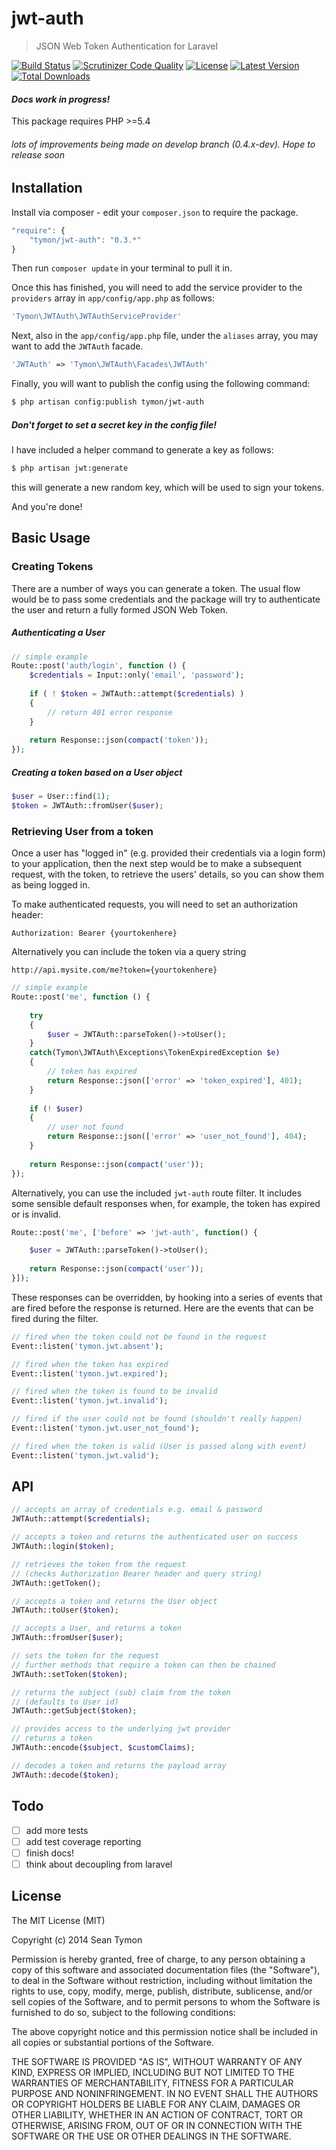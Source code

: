 # jwt-auth

> JSON Web Token Authentication for Laravel

[![Build Status](http://img.shields.io/travis/tymondesigns/jwt-auth/master.svg?style=flat-square)](https://travis-ci.org/tymondesigns/jwt-auth)
[![Scrutinizer Code Quality](http://img.shields.io/scrutinizer/g/tymondesigns/jwt-auth.svg?style=flat-square)](https://scrutinizer-ci.com/g/tymondesigns/jwt-auth/?branch=master)
[![License](http://img.shields.io/badge/license-MIT-brightgreen.svg?style=flat-square)](http://www.opensource.org/licenses/MIT)
[![Latest Version](http://img.shields.io/packagist/v/tymon/jwt-auth.svg?style=flat-square)](https://packagist.org/packages/tymon/jwt-auth)
[![Total Downloads](https://img.shields.io/packagist/dt/tymon/jwt-auth.svg?style=flat-square)](https://packagist.org/packages/tymon/jwt-auth)


#### *Docs work in progress!*

This package requires PHP >=5.4

###### *lots of improvements being made on develop branch (0.4.x-dev). Hope to release soon*

## Installation

Install via composer - edit your `composer.json` to require the package.

```js
"require": {
    "tymon/jwt-auth": "0.3.*"
}
```

Then run `composer update` in your terminal to pull it in.

Once this has finished, you will need to add the service provider to the `providers` array in `app/config/app.php` as follows:

```php
'Tymon\JWTAuth\JWTAuthServiceProvider'
```

Next, also in the `app/config/app.php` file, under the `aliases` array, you may want to add the `JWTAuth` facade.

```php
'JWTAuth' => 'Tymon\JWTAuth\Facades\JWTAuth'
```

Finally, you will want to publish the config using the following command:

```bash
$ php artisan config:publish tymon/jwt-auth
```

##### **Don't forget to set a secret key in the config file!**

I have included a helper command to generate a key as follows:

```bash
$ php artisan jwt:generate
```

this will generate a new random key, which will be used to sign your tokens.

And you're done!

## Basic Usage

### Creating Tokens

There are a number of ways you can generate a token. The usual flow would be to pass some credentials and the package will try to authenticate the user and return a fully formed JSON Web Token.

##### Authenticating a User

```php
// simple example
Route::post('auth/login', function () {
    $credentials = Input::only('email', 'password');
    
    if ( ! $token = JWTAuth::attempt($credentials) )
    {
        // return 401 error response
    }
    
    return Response::json(compact('token'));
});
```

##### Creating a token based on a User object

```php
$user = User::find(1);
$token = JWTAuth::fromUser($user);
```

### Retrieving User from a token

Once a user has "logged in" (e.g. provided their credentials via a login form) to your application, then the next step would be to make a subsequent request, with the token, to retrieve the users' details, so you can show them as being logged in.

To make authenticated requests, you will need to set an authorization header:

`Authorization: Bearer {yourtokenhere}`

Alternatively you can include the token via a query string

`http://api.mysite.com/me?token={yourtokenhere}`

```php
// simple example
Route::post('me', function () {
    
    try
    {
        $user = JWTAuth::parseToken()->toUser();
    }
    catch(Tymon\JWTAuth\Exceptions\TokenExpiredException $e)
    {
        // token has expired
        return Response::json(['error' => 'token_expired'], 401);
    }
    
    if (! $user)
    {
        // user not found
        return Response::json(['error' => 'user_not_found'], 404);
    }
    
    return Response::json(compact('user'));
});

```

Alternatively, you can use the included `jwt-auth` route filter. It includes some sensible default responses when, for example, the token has expired or is invalid.

```php
Route::post('me', ['before' => 'jwt-auth', function() {

    $user = JWTAuth::parseToken()->toUser();
    
    return Response::json(compact('user'));
}]);
```

These responses can be overridden, by hooking into a series of events that are fired before the response is returned. Here are the events that can be fired during the filter.

```php
// fired when the token could not be found in the request
Event::listen('tymon.jwt.absent');

// fired when the token has expired
Event::listen('tymon.jwt.expired');

// fired when the token is found to be invalid
Event::listen('tymon.jwt.invalid');

// fired if the user could not be found (shouldn't really happen)
Event::listen('tymon.jwt.user_not_found');

// fired when the token is valid (User is passed along with event)
Event::listen('tymon.jwt.valid');
```

## API

```php
// accepts an array of credentials e.g. email & password
JWTAuth::attempt($credentials);

// accepts a token and returns the authenticated user on success
JWTAuth::login($token);

// retrieves the token from the request
// (checks Authorization Bearer header and query string)
JWTAuth::getToken();

// accepts a token and returns the User object
JWTAuth::toUser($token);

// accepts a User, and returns a token
JWTAuth::fromUser($user);

// sets the token for the request 
// further methods that require a token can then be chained
JWTAuth::setToken($token);

// returns the subject (sub) claim from the token
// (defaults to User id)
JWTAuth::getSubject($token);

// provides access to the underlying jwt provider
// returns a token
JWTAuth::encode($subject, $customClaims);

// decodes a token and returns the payload array
JWTAuth::decode($token);
```
## Todo

- [ ] add more tests
- [ ] add test coverage reporting
- [ ] finish docs!
- [ ] think about decoupling from laravel

## License

The MIT License (MIT)

Copyright (c) 2014 Sean Tymon

Permission is hereby granted, free of charge, to any person obtaining a copy
of this software and associated documentation files (the "Software"), to deal
in the Software without restriction, including without limitation the rights
to use, copy, modify, merge, publish, distribute, sublicense, and/or sell
copies of the Software, and to permit persons to whom the Software is
furnished to do so, subject to the following conditions:

The above copyright notice and this permission notice shall be included in all
copies or substantial portions of the Software.

THE SOFTWARE IS PROVIDED "AS IS", WITHOUT WARRANTY OF ANY KIND, EXPRESS OR
IMPLIED, INCLUDING BUT NOT LIMITED TO THE WARRANTIES OF MERCHANTABILITY,
FITNESS FOR A PARTICULAR PURPOSE AND NONINFRINGEMENT. IN NO EVENT SHALL THE
AUTHORS OR COPYRIGHT HOLDERS BE LIABLE FOR ANY CLAIM, DAMAGES OR OTHER
LIABILITY, WHETHER IN AN ACTION OF CONTRACT, TORT OR OTHERWISE, ARISING FROM,
OUT OF OR IN CONNECTION WITH THE SOFTWARE OR THE USE OR OTHER DEALINGS IN THE
SOFTWARE.
